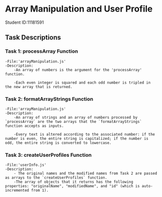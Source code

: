 # Array Manipulation and User Profile
Student ID:11181591

## Task Descriptions

### Task 1: processArray Function
    -File:'arrayManipulation.js'
    -Description:
        -An array of numbers is the argument for the 'processArray' function.
       
        -Each even integer is squared and each odd number is tripled in the new array that is returned.

### Task 2: formatArrayStrings Function 
    -File:'arrayManipulation.js'
    -Description:
        -An array of strings and an array of numbers processed by `processArray` are the two arrays that the `formatArrayStrings` function accepts as inputs.
       
        -Every text is altered according to the associated number: if the number is even, the entire string is capitalized; if the number is odd, the entire string is converted to lowercase.

### Task 3: createUserProfiles Function
    -File:'userInfo.js'
    -Description:
        - The original names and the modified names from Task 2 are passed as arrays to the `createUserProfiles` function.
        -The array of objects that it returns has the following properties: "originalName", "modifiedName", and "id" (which is auto-incremented from 1).